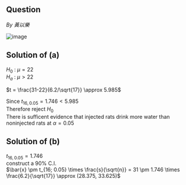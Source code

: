 ## Question
*By 黃以樂* 

![image](https://github.com/user-attachments/assets/8b71afb4-58ea-44a0-b1cd-8acf515a476f)

## Solution of (a)
$H_0$ : $\mu = 22$  
$H_a$ : $\mu \gt 22$  

$t = \frac{31-22}{6.2/\sqrt{17}} \approx 5.985$  

Since $t_{16,0.05} = 1.746 \lt 5.985$  
Therefore reject $H_0$  
There is sufficent evidence that injected rats drink more water than noninjected rats at $\alpha = 0.05$

## Solution of (b)
$t_{16, 0.05} = 1.746$  
construct a 90% C.I.  
$\bar{x} \pm t_{16; 0.05} \times \frac{s}{\sqrt{n}} = 31 \pm 1.746 \times \frac{6.2}{\sqrt{17}} \approx (28.375, 33.625)$  
